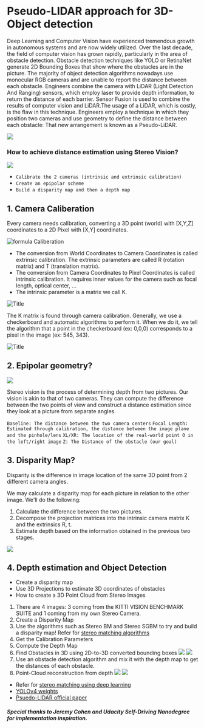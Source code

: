 # Pseudo-LIDAR approach for 3D-Object detection
Deep Learning and Computer Vision have experienced tremendous growth in autonomous systems and are now widely utilized. Over the last decade, the field of computer vision has grown rapidly, particularly in the area of obstacle detection.
Obstacle detection techniques like YOLO or RetinaNet generate 2D Bounding Boxes that show where the obstacles are in the picture. The majority of object detection algorithms nowadays use monocular RGB cameras and are unable to report the distance between each obstacle.
Engineers combine the camera with LiDAR (Light Detection And Ranging) sensors, which employ laser to
provide depth information, to return the distance of each barrier. Sensor Fusion is used to combine the results of computer vision and LiDAR.The usage of a LiDAR, which is costly, is the flaw in this technique. Engineers employ a technique in which they position two cameras and use geometry to define the distance between each obstacle: That new arrangement is known as a Pseudo-LiDAR.

![](Images/PseudoLidar.png)

### How to achieve distance estimation using Stereo Vision?

![](/Images/RoadMap.png)

* `Calibrate the 2 cameras (intrinsic and extrinsic calibration)`
* `Create an epipolar scheme`
* `Build a disparity map and then a depth map`

## 1. Camera Caliberation
Every camera needs calibration, converting a 3D point (world) with [X,Y,Z] coordinates to a 2D Pixel with [X,Y] coordinates.

![formula Caliberation](Images/caliberation.png?raw=true "Title")

* The conversion from World Coordinates to Camera Coordinates is called extrinsic calibration. The extrinsic parameters are called R (rotation matrix) and T (translation matrix).
* The conversion from Camera Coordinates to Pixel Coordinates is called intrinsic calibration. It requires inner values for the camera such as focal length, optical center, …
* The intrinsic parameter is a matrix we call K.

![](Images/cameraformula.png?raw=true "Title")

The K matrix is found through camera calibration.
Generally, we use a checkerboard and automatic algorithms to perform it. When we do it, we tell the algorithm that a point in the checkerboard (ex: 0,0,0) corresponds to a pixel in the image (ex: 545, 343).

![](Images/caliberationchess.png?raw=true "Title")

## 2. Epipolar geometry?

![](Images/mindmapstereo.png)

Stereo vision is the process of determining depth from two pictures. Our vision is akin to that of two cameras. They can compute the difference between the two points of view and construct a distance estimation since they look at a picture from separate angles.


`Baseline: The distance between the two camera centers`
`Focal Length: Estimated through calibration, the distance between the image plane and the pinhole/lens`
`XL/XR: The location of the real-world point O in the left/right image`
`Z: The Distance of the obstacle (our goal)`

## 3. Disparity Map?
Disparity is the difference in image location of the same 3D point from 2 different camera angles.

We may calculate a disparity map for each picture in relation to the other image. We'll do the following:
1. Calculate the difference between the two pictures.
2. Decompose the projection matrices into the intrinsic camera matrix K and the extrinsics R, t.
3. Estimate depth based on the information obtained in the previous two stages.

![](Images/disparityCar.png)

## 4. Depth estimation and Object Detection
* Create a disparity map
* Use 3D Projections to estimate 3D coordinates of obstacles
* How to create a 3D Point Cloud from Stereo Images

1. There are 4 images: 3 coming from the KITTI VISION BENCHMARK SUITE and 1 coming from my own Stereo Camera.
2. Create a Disparity Map
3. Use the algorithms such as Stereo BM and Stereo SGBM to try and build a disparity map! Refer for [stereo matching algorithms](https://docs.google.com/viewerng/viewer?url=https://groups.csail.mit.edu/commit/papers/2016/min-zhang-meng-thesis.pdf)
4. Get the Calibration Parameters
5. Compute the Depth Map
6. Find Obstacles in 3D using 2D-to-3D converted bounding boxes
![](output/result.png)
![](output/3dCV.png)
7. Use an obstacle detection algorithm and mix it with the depth map to get the distances of each obstacle.
8. Point-Cloud reconstruction from depth
![](Images/Reconsrtuction.gif)
![](output/out.gif)


* Refer for [stereo matching using deep learning](https://www.hindawi.com/journals/cin/2020/8562323/)
* [YOLOv4 weights](https://drive.google.com/file/d/1cewMfusmPjYWbrnuJRuKhPMwRe_b9PaT/view)
* [Psuedo-LIDAR official paper](https://arxiv.org/abs/1812.07179)  

##### Special thanks to Jeremy Cohen and Udacity Self-Driving Nanodegree for implementation inspiration.
